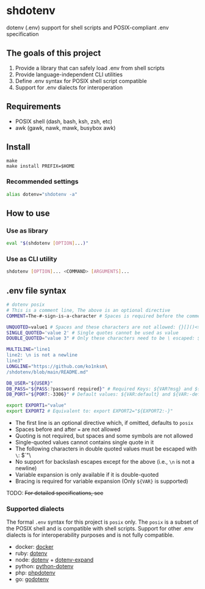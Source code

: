 # shdotenv

dotenv (.env) support for shell scripts and POSIX-compliant .env specification

## The goals of this project

1. Provide a library that can safely load .env from shell scripts
2. Provide language-independent CLI utilities
3. Define .env syntax for POSIX shell script compatible
4. Support for .env dialects for interoperation

## Requirements

- POSIX shell (dash, bash, ksh, zsh, etc)
- awk (gawk, nawk, mawk, busybox awk)

## Install

```console
make
make install PREFIX=$HOME
```

### Recommended settings

```sh
alias dotenv="shdotenv -a"
```

## How to use

### Use as library

```sh
eval "$(shdotenv [OPTION]...)"
```

### Use as CLI utility

```sh
shdotenv [OPTION]... <COMMAND> [ARGUMENTS]...
```

## .env file syntax

```sh
# dotenv posix
# This is a comment line, The above is an optional directive
COMMENT=The-#-sign-is-a-character # Spaces is required before the comment

UNQUOTED=value1 # Spaces and these characters are not allowed: {}[]()<>"'`!$&~|;\
SINGLE_QUOTED='value 2' # Single quotes cannot be used as value
DOUBLE_QUOTED="value 3" # Only these characters need to be \ escaped: $`"\

MULTILINE="line1
line2: \n is not a newline
line3"
LONGLINE="https://github.com/ko1nksm\
/shdotenv/blob/main/README.md"

DB_USER="${USER}"
DB_PASS="${PASS:?password required}" # Required Keys: ${VAR?msg} and ${VAR:?msg}
DB_PORT="${PORT:-3306}" # Default values: ${VAR:default} and ${VAR:-default}

export EXPORT1="value"
export EXPORT2 # Equivalent to: export EXPORT2="${EXPORT2:-}"
```

- The first line is an optional directive which, if omitted, defaults to `posix`
- Spaces before and after `=` are not allowed
- Quoting is not required, but spaces and some symbols are not allowed
- Single-quoted values cannot contains single quote in it
- The following characters in double quoted values must be escaped with `\`: $`"\
- No support for backslash escapes except for the above (i.e., `\n` is not a newline)
- Variable expansion is only available if it is double-quoted
- Bracing is required for variable expansion (Only `${VAR}` is supported)

TODO: ~~For detailed specifications, see~~

### Supported dialects

The formal `.env` syntax for this project is `posix` only.
The `posix` is a subset of the POSIX shell and is compatible with shell scripts.
Support for other .env dialects is for interoperability purposes and is not fully compatible.

- docker: [docker](https://docs.docker.com/engine/reference/commandline/run/#set-environment-variables--e---env---env-file)
- ruby: [dotenv](https://github.com/bkeepers/dotenv)
- node: [dotenv](https://github.com/motdotla/dotenv) + [dotenv-expand](https://github.com/motdotla/dotenv-expand)
- python: [python-dotenv](https://github.com/theskumar/python-dotenv)
- php: [phpdotenv](https://github.com/vlucas/phpdotenv)
- go: [godotenv](https://github.com/joho/godotenv)

